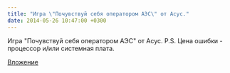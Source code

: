 ```yaml
---
title: "Игра \"Почувствуй себя оператором АЭС\" от Асус."
date: 2014-05-26 10:47:00 +0300
---
```


Игра "Почувствуй себя оператором АЭС" от Асус.
P.S. Цена ошибки - процессор и/или системная плата.

[Вложение](/assets/vk_photos/1/KqeHSBjgt0Q.jpg)
